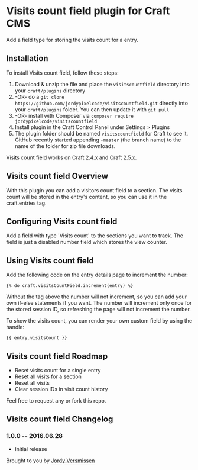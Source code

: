 # Visits count field plugin for Craft CMS

Add a field type for storing the visits count for a entry.

## Installation

To install Visits count field, follow these steps:

1. Download & unzip the file and place the `visitscountfield` directory into your `craft/plugins` directory
2.  -OR- do a `git clone https://github.com/jordypixelcode/visitscountfield.git` directly into your `craft/plugins` folder.  You can then update it with `git pull`
3.  -OR- install with Composer via `composer require jordypixelcode/visitscountfield`
4. Install plugin in the Craft Control Panel under Settings > Plugins
5. The plugin folder should be named `visitscountfield` for Craft to see it.  GitHub recently started appending `-master` (the branch name) to the name of the folder for zip file downloads.

Visits count field works on Craft 2.4.x and Craft 2.5.x.

## Visits count field Overview

With this plugin you can add a visitors count field to a section. The visits count will be stored in the entry's content, so you can use it in the craft.entries tag.

## Configuring Visits count field

Add a field with type 'Visits count' to the sections you want to track. The field is just a disabled number field which stores the view counter.

## Using Visits count field

Add the following code on the entry details page to increment the number:

```
{% do craft.visitsCountField.increment(entry) %}
```

Without the tag above the number will not increment, so you can add your own if-else statements if you want.
The number will increment only once for the stored session ID, so refreshing the page will not increment the number.

To show the visits count, you can render your own custom field by using the handle:

```
{{ entry.visitsCount }}
```

## Visits count field Roadmap

* Reset visits count for a single entry
* Reset all visits for a section
* Reset all visits
* Clear session IDs in visit count history

Feel free to request any or fork this repo.

## Visits count field Changelog

### 1.0.0 -- 2016.06.28

* Initial release

Brought to you by [Jordy Versmissen](http://www.pixelcode.nl)
